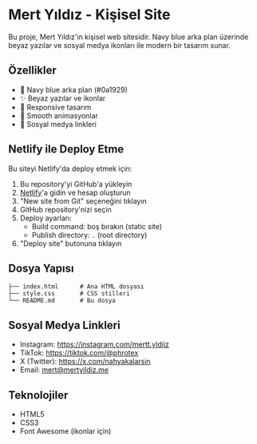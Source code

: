 # Mert Yıldız - Kişisel Site

Bu proje, Mert Yıldız'ın kişisel web sitesidir. Navy blue arka plan üzerinde beyaz yazılar ve sosyal medya ikonları ile modern bir tasarım sunar.

## Özellikler

- 🎨 Navy blue arka plan (#0a1929)
- ✨ Beyaz yazılar ve ikonlar
- 📱 Responsive tasarım
- 🌟 Smooth animasyonlar
- 🔗 Sosyal medya linkleri

## Netlify ile Deploy Etme

Bu siteyi Netlify'da deploy etmek için:

1. Bu repository'yi GitHub'a yükleyin
2. [Netlify](https://netlify.com)'a gidin ve hesap oluşturun
3. "New site from Git" seçeneğini tıklayın
4. GitHub repository'nizi seçin
5. Deploy ayarları:
   - Build command: boş bırakın (static site)
   - Publish directory: `.` (root directory)
6. "Deploy site" butonuna tıklayın

## Dosya Yapısı

```
├── index.html      # Ana HTML dosyası
├── style.css       # CSS stilleri
└── README.md       # Bu dosya
```

## Sosyal Medya Linkleri

- Instagram: https://instagram.com/mertt.yldiiz
- TikTok: https://tiktok.com/@phrotex
- X (Twitter): https://x.com/nahyakalarsin
- Email: mert@mertyildiz.me

## Teknolojiler

- HTML5
- CSS3
- Font Awesome (ikonlar için) 
